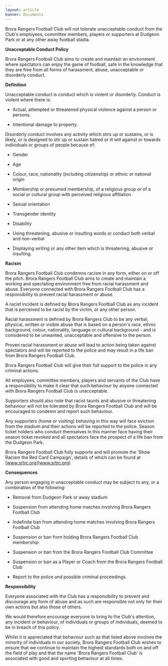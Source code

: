 ```yaml
---
layout: article
banner: Documents
---
```

Brora Rangers Football Club will not tolerate unacceptable conduct from the Club's employees, committee members, players or supporters at Dudgeon Park or at any other away football stadia.

**Unacceptable Conduct Policy**

Brora Rangers Football Club aims to create and maintain an environment where spectators can enjoy the game of football, safe in the knowledge that they are free from all forms of harassment, abuse, unacceptable or disorderly conduct.

**Definition**

Unacceptable conduct is conduct which is violent or disorderly. Conduct is violent where there is:

- Actual, attempted or threatened physical violence against a person or persons.

- Intentional damage to property.

Disorderly conduct involves any activity which stirs up or sustains, or is likely, or is designed to stir up or sustain hatred or ill will against or towards individuals or groups of people because of:

- Gender

- Age

- Colour, race, nationality (including citizenship) or ethnic or national origin

- Membership or presumed membership, of a religious group or of a social or cultural group with perceived religious affiliation

- Sexual orientation

- Transgender identity

- Disability

- Using threatening, abusive or insulting words or conduct both verbal and non-verbal

- Displaying writing or any other item which is threatening, abusive or insulting.

**Racism**

Brora Rangers Football Club condemns racism in any form, either on or off the pitch. Brora Rangers Football Club aims to create and maintain a working and spectating environment free from racial harassment and abuse. Everyone connected with Brora Rangers Football Club has a responsibility to prevent racial harassment or abuse.

A racist incident is defined by Brora Rangers Football Club as any incident that is perceived to be racist by the victim, or any other person.

Racial harassment is defined by Brora
Rangers Club to be any verbal, physical, written or visible abuse that is based on a person's race, ethnic background, colour, nationality, language or cultural background - and is considered to be unwanted, unacceptable and offensive to the person.

Proven racial harassment or abuse will lead to action being taken against spectators and will be reported to the police and may result in a life ban from Brora Rangers Football Club.

Brora Rangers Football Club will give their full support to the police in any criminal actions.

All employees, committee members, players and servants of the Club have a responsibility to make it clear that such behaviour by anyone connected with Brora Rangers Football Club is unacceptable.

Supporters should also note that racist taunts and abusive or threatening behaviour will not be tolerated by Brora Rangers Football Club and will be encouraged to condemn and report such behaviour.

Any supporters (home or visiting) behaving in this way will face eviction from the stadium and their actions will be reported to the police. Season ticket holders who conduct themselves in this manner face having their season ticket revoked and all spectators face the prospect of a life ban from the Dudgeon Park.

Brora Rangers Football Club fully supports and will promote the ‘Show Racism the Red Card Campaign', details of which can be found at [www.srtrc.org](www.srtrc.org)

**Consequences**

Any person engaging in unacceptable conduct may be subject to any, or a combination of the following:

- Removal from Dudgeon Park or away stadium

- Suspension from attending home matches involving Brora Rangers Football Club

- Indefinite ban from attending home matches involving Brora Rangers Football Club

- Suspension or ban from holding Brora Rangers Football Club membership

- Suspension or ban from the Brora Rangers Football Club Committee

- Suspension or ban as a Player or Coach from the Brora Rangers Football Club

- Report to the police and possible criminal proceedings.

**Responsibility**

Everyone associated with the Club has a responsibility to prevent and discourage any form of abuse and as such are responsible not only for their own actions but also those of others.

We would therefore encourage everyone to bring to the Club's attention, any incident or behaviour, of individuals or groups of individuals, deemed to be in breach of this policy.

Whilst it is appreciated that behaviour such as that listed above involves the minority of individuals in our society, Brora Rangers Football Club wishes to ensure that we continue to maintain the highest standards both on and off the field of play and that the name 'Brora Rangers Football Club' is associated with good and sporting behaviour at all times.
